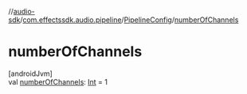 //[audio-sdk](../../../index.md)/[com.effectssdk.audio.pipeline](../index.md)/[PipelineConfig](index.md)/[numberOfChannels](number-of-channels.md)

# numberOfChannels

[androidJvm]\
val [numberOfChannels](number-of-channels.md): [Int](https://kotlinlang.org/api/core/kotlin-stdlib/kotlin/-int/index.html) = 1